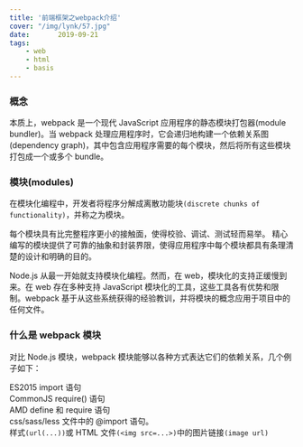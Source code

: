 ```yaml
---
title: '前端框架之webpack介绍'
cover: "/img/lynk/57.jpg"
date:       2019-09-21
tags:
	- web
	- html
	- basis
---
```

  
### 概念  
本质上，webpack 是一个现代 JavaScript 应用程序的静态模块打包器(module bundler)。当 webpack 处理应用程序时，它会递归地构建一个依赖关系图(dependency graph)，其中包含应用程序需要的每个模块，然后将所有这些模块打包成一个或多个 bundle。  
  
  
### 模块(modules)  
在模块化编程中，开发者将程序分解成离散功能块`(discrete chunks of functionality)`，并称之为模块。  
  
每个模块具有比完整程序更小的接触面，使得校验、调试、测试轻而易举。 精心编写的模块提供了可靠的抽象和封装界限，使得应用程序中每个模块都具有条理清楚的设计和明确的目的。  
  
Node.js 从最一开始就支持模块化编程。然而，在 web，模块化的支持正缓慢到来。在 web 存在多种支持 JavaScript 模块化的工具，这些工具各有优势和限制。webpack 基于从这些系统获得的经验教训，并将模块的概念应用于项目中的任何文件。  
  
### 什么是 webpack 模块  
对比 Node.js 模块，webpack 模块能够以各种方式表达它们的依赖关系，几个例子如下：  
  
ES2015 import 语句  
CommonJS require() 语句  
AMD define 和 require 语句  
css/sass/less 文件中的 @import 语句。  
样式`(url(...))`或 HTML 文件`(<img src=...>)`中的图片链接`(image url)`  
  

